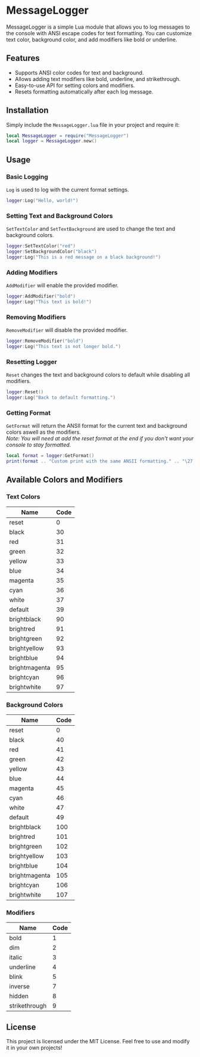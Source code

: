 # MessageLogger

MessageLogger is a simple Lua module that allows you to log messages to the console with ANSI escape codes for text formatting. You can customize text color, background color, and add modifiers like bold or underline.

## Features
- Supports ANSI color codes for text and background.
- Allows adding text modifiers like bold, underline, and strikethrough.
- Easy-to-use API for setting colors and modifiers.
- Resets formatting automatically after each log message.

## Installation
Simply include the `MessageLogger.lua` file in your project and require it:
```lua
local MessageLogger = require("MessageLogger")
local logger = MessageLogger.new()
```

## Usage
### Basic Logging
`Log` is used to log with the current format settings.
```lua
logger:Log("Hello, world!")
```

### Setting Text and Background Colors
`SetTextColor` and `SetTextBackground` are used to change the text and background colors.
```lua
logger:SetTextColor("red")
logger:SetBackgroundColor("black")
logger:Log("This is a red message on a black background!")
```

### Adding Modifiers
`AddModifier` will enable the provided modifier.
```lua
logger:AddModifier("bold")
logger:Log("This text is bold!")
```

### Removing Modifiers
`RemoveModifier` will disable the provided modifier.
```lua
logger:RemoveModifier("bold")
logger:Log("This text is not longer bold.")
```

### Resetting Logger
`Reset` changes the text and background colors to default while disabling all modifiers.
```lua
logger:Reset()
logger:Log("Back to default formatting.")
```

### Getting Format
`GetFormat` will return the ANSII format for the current text and background colors aswell as the modifiers.\
_Note: You will need at add the reset format at the end if you don't want your console to stay formatted._
```lua
local format = logger:GetFormat()
print(format .. "Custom print with the same ANSII formatting." .. "\27[0")
```

## Available Colors and Modifiers

### Text Colors
| Name            | Code |
|----------------|------|
| reset          | 0    |
| black          | 30   |
| red            | 31   |
| green          | 32   |
| yellow         | 33   |
| blue           | 34   |
| magenta        | 35   |
| cyan           | 36   |
| white          | 37   |
| default        | 39   |
| brightblack    | 90   |
| brightred      | 91   |
| brightgreen    | 92   |
| brightyellow   | 93   |
| brightblue     | 94   |
| brightmagenta  | 95   |
| brightcyan     | 96   |
| brightwhite    | 97   |

### Background Colors
| Name            | Code |
|----------------|------|
| reset          | 0    |
| black          | 40   |
| red            | 41   |
| green          | 42   |
| yellow         | 43   |
| blue           | 44   |
| magenta        | 45   |
| cyan           | 46   |
| white          | 47   |
| default        | 49   |
| brightblack    | 100  |
| brightred      | 101  |
| brightgreen    | 102  |
| brightyellow   | 103  |
| brightblue     | 104  |
| brightmagenta  | 105  |
| brightcyan     | 106  |
| brightwhite    | 107  |

### Modifiers
| Name            | Code |
|----------------|------|
| bold           | 1    |
| dim            | 2    |
| italic         | 3    |
| underline      | 4    |
| blink          | 5    |
| inverse        | 7    |
| hidden         | 8    |
| strikethrough  | 9    |

## License
This project is licensed under the MIT License. Feel free to use and modify it in your own projects!

